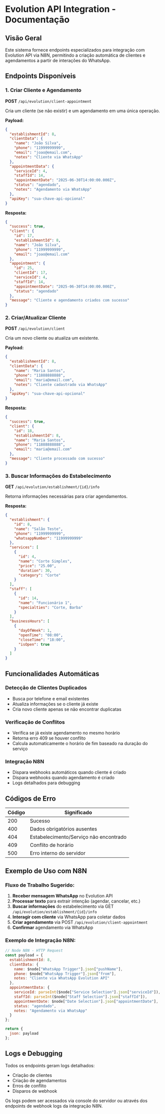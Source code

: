 # Evolution API Integration - Documentação

## Visão Geral

Este sistema fornece endpoints especializados para integração com Evolution API via N8N, permitindo a criação automática de clientes e agendamentos a partir de interações do WhatsApp.

## Endpoints Disponíveis

### 1. Criar Cliente e Agendamento
**POST** `/api/evolution/client-appointment`

Cria um cliente (se não existir) e um agendamento em uma única operação.

**Payload:**
```json
{
  "establishmentId": 8,
  "clientData": {
    "name": "João Silva",
    "phone": "11999999999",
    "email": "joao@email.com",
    "notes": "Cliente via WhatsApp"
  },
  "appointmentData": {
    "serviceId": 4,
    "staffId": 14,
    "appointmentDate": "2025-06-30T14:00:00.000Z",
    "status": "agendado",
    "notes": "Agendamento via WhatsApp"
  },
  "apiKey": "sua-chave-api-opcional"
}
```

**Resposta:**
```json
{
  "success": true,
  "client": {
    "id": 17,
    "establishmentId": 8,
    "name": "João Silva",
    "phone": "11999999999",
    "email": "joao@email.com"
  },
  "appointment": {
    "id": 25,
    "clientId": 17,
    "serviceId": 4,
    "staffId": 14,
    "appointmentDate": "2025-06-30T14:00:00.000Z",
    "status": "agendado"
  },
  "message": "Cliente e agendamento criados com sucesso"
}
```

### 2. Criar/Atualizar Cliente
**POST** `/api/evolution/client`

Cria um novo cliente ou atualiza um existente.

**Payload:**
```json
{
  "establishmentId": 8,
  "clientData": {
    "name": "Maria Santos",
    "phone": "11888888888",
    "email": "maria@email.com",
    "notes": "Cliente cadastrado via WhatsApp"
  },
  "apiKey": "sua-chave-api-opcional"
}
```

**Resposta:**
```json
{
  "success": true,
  "client": {
    "id": 18,
    "establishmentId": 8,
    "name": "Maria Santos",
    "phone": "11888888888",
    "email": "maria@email.com"
  },
  "message": "Cliente processado com sucesso"
}
```

### 3. Buscar Informações do Estabelecimento
**GET** `/api/evolution/establishment/{id}/info`

Retorna informações necessárias para criar agendamentos.

**Resposta:**
```json
{
  "establishment": {
    "id": 8,
    "name": "Salão Teste",
    "phone": "11999999999",
    "whatsappNumber": "11999999999"
  },
  "services": [
    {
      "id": 4,
      "name": "Corte Simples",
      "price": "25.00",
      "duration": 30,
      "category": "Corte"
    }
  ],
  "staff": [
    {
      "id": 14,
      "name": "Funcionário 1",
      "specialties": "Corte, Barba"
    }
  ],
  "businessHours": [
    {
      "dayOfWeek": 1,
      "openTime": "08:00",
      "closeTime": "18:00",
      "isOpen": true
    }
  ]
}
```

## Funcionalidades Automáticas

### Detecção de Clientes Duplicados
- Busca por telefone e email existentes
- Atualiza informações se o cliente já existe
- Cria novo cliente apenas se não encontrar duplicatas

### Verificação de Conflitos
- Verifica se já existe agendamento no mesmo horário
- Retorna erro 409 se houver conflito
- Calcula automaticamente o horário de fim baseado na duração do serviço

### Integração N8N
- Dispara webhooks automáticos quando cliente é criado
- Dispara webhooks quando agendamento é criado
- Logs detalhados para debugging

## Códigos de Erro

| Código | Significado |
|--------|-------------|
| 200    | Sucesso |
| 400    | Dados obrigatórios ausentes |
| 404    | Estabelecimento/Serviço não encontrado |
| 409    | Conflito de horário |
| 500    | Erro interno do servidor |

## Exemplo de Uso com N8N

### Fluxo de Trabalho Sugerido:

1. **Receber mensagem WhatsApp** no Evolution API
2. **Processar texto** para extrair intenção (agendar, cancelar, etc.)
3. **Buscar informações** do estabelecimento via GET `/api/evolution/establishment/{id}/info`
4. **Interagir com cliente** via WhatsApp para coletar dados
5. **Criar agendamento** via POST `/api/evolution/client-appointment`
6. **Confirmar** agendamento via WhatsApp

### Exemplo de Integração N8N:

```javascript
// Node N8N - HTTP Request
const payload = {
  establishmentId: 8,
  clientData: {
    name: $node["WhatsApp Trigger"].json["pushName"],
    phone: $node["WhatsApp Trigger"].json["from"],
    notes: "Cliente via WhatsApp Evolution API"
  },
  appointmentData: {
    serviceId: parseInt($node["Service Selection"].json["serviceId"]),
    staffId: parseInt($node["Staff Selection"].json["staffId"]),
    appointmentDate: $node["Date Selection"].json["appointmentDate"],
    status: "agendado",
    notes: "Agendamento via WhatsApp"
  }
};

return {
  json: payload
};
```

## Logs e Debugging

Todos os endpoints geram logs detalhados:
- Criação de clientes
- Criação de agendamentos
- Erros de conflito
- Disparos de webhook

Os logs podem ser acessados via console do servidor ou através dos endpoints de webhook logs da integração N8N.